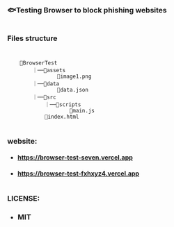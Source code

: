 #

### 🐟Testing Browser to block phishing websites

#

### Files structure

#

```
    📁BrowserTest
        ｜──📁assets
                📄image1.png
        ｜──📁data
                📜data.json
        ｜──📁src
            ｜──📁scripts
                    📄main.js
            📄index.html
```

#

### website:

- #### https://browser-test-seven.vercel.app

- #### https://browser-test-fxhxyz4.vercel.app

#

### LICENSE:

- ### **MIT**

#
